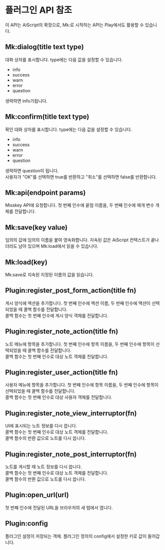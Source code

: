 # 플러그인 API 참조
이 API는 AiScript의 확장으로, Mk:로 시작하는 API는 Play에서도 활용할 수 있습니다.

## Mk:dialog(title text type)
대화 상자를 표시합니다. type에는 다음 값을 설정할 수 있습니다.

- info
- success
- warn
- error
- question

생략하면 info가됩니다.

## Mk:confirm(title text type)
확인 대화 상자를 표시합니다. type에는 다음 값을 설정할 수 있습니다.
- info
- success
- warn
- error
- question

생략하면 question이 됩니다. \
사용자가 "OK"를 선택하면 true를 반환하고 "취소"를 선택하면 false를 반환합니다.

## Mk:api(endpoint params)
Misskey API에 요청합니다. 첫 번째 인수에 끝점 이름을, 두 번째 인수에 매개 변수 개체를 전달합니다.

## Mk:save(key value)
임의의 값에 임의의 이름을 붙여 영속화합니다. 지속된 값은 AiScript 컨텍스트가 끝나더라도 남아 있으며 Mk:load에서 읽을 수 있습니다.

## Mk:load(key)
Mk:save로 지속된 지정된 이름의 값을 읽습니다.

## Plugin:register_post_form_action(title fn)
게시 양식에 액션을 추가합니다. 첫 번째 인수에 액션 이름, 두 번째 인수에 액션이 선택되었을 때 콜백 함수를 전달합니다. \
콜백 함수는 첫 번째 인수에 게시 양식 객체를 전달합니다.

## Plugin:register_note_action(title fn)
노트 메뉴에 항목을 추가합니다. 첫 번째 인수에 항목 이름을, 두 번째 인수에 항목이 선택되었을 때 콜백 함수를 전달합니다. \
콜백 함수는 첫 번째 인수로 대상 노트 객체를 전달합니다.

## Plugin:register_user_action(title fn)
사용자 메뉴에 항목을 추가합니다. 첫 번째 인수에 항목 이름을, 두 번째 인수에 항목이 선택되었을 때 콜백 함수를 전달합니다. \
콜백 함수는 첫 번째 인수로 대상 사용자 객체를 전달합니다.

## Plugin:register_note_view_interruptor(fn)
UI에 표시되는 노트 정보를 다시 씁니다. \
콜백 함수는 첫 번째 인수로 대상 노트 객체를 전달합니다. \
콜백 함수의 반환 값으로 노트를 다시 씁니다.

## Plugin:register_note_post_interruptor(fn)
노트를 게시할 때 노트 정보를 다시 씁니다. \
콜백 함수는 첫 번째 인수로 대상 노트 객체를 전달합니다. \
콜백 함수의 반환 값으로 노트를 다시 씁니다.

## Plugin:open_url(url)
첫 번째 인수에 전달된 URL을 브라우저의 새 탭에서 엽니다.

## Plugin:config
플러그인 설정이 저장되는 객체. 플러그인 정의의 config에서 설정한 키로 값이 들어갑니다.
